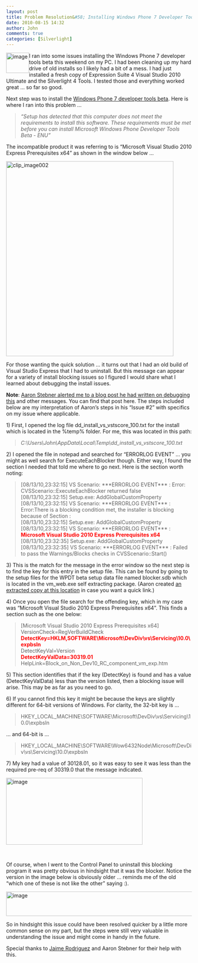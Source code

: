 ```yaml
---
layout: post
title: Problem Resolution&#58; Installing Windows Phone 7 Developer Tools Beta
date: 2010-08-15 14:32
author: John
comments: true
categories: [Silverlight]
---
```

<p><a href="http://images.johnpapa.net/wp-content/uploads/files/media/image/WindowsLiveWriter/InstallingWindowsPhone7Beta_97C4/image_8.png"><img style="border-right-width: 0px; margin: 0px 0px 10px; display: inline; border-top-width: 0px; border-bottom-width: 0px; border-left-width: 0px" title="image" border="0" alt="image" align="left" src="http://images.johnpapa.net/wp-content/uploads/files/media/image/WindowsLiveWriter/InstallingWindowsPhone7Beta_97C4/image_thumb_3.png" width="62" height="55" /></a>I ran into some issues installing the Windows Phone 7 developer tools beta this weekend on my PC. I had been cleaning up my hard drive of old installs so I likely had a bit of a mess. I had just installed a fresh copy of Expression Suite 4 Visual Studio 2010 Ultimate and the Silverlight 4 Tools. I tested those and everything worked great … so far so good.</p>  <p>Next step was to install the <a href="http://www.microsoft.com/downloads/details.aspx?FamilyID=c8496c2a-54d9-4b11-9491-a1bfaf32f2e3">Windows Phone 7 developer tools beta</a>. Here is where I ran into this problem … </p>  <blockquote>   <p><em>“Setup has detected that this computer does not meet the requirements to install this software. These requirements must be met before you can install Microsoft Windows Phone Developer Tools Beta - ENU” </em></p> </blockquote>  <p>The incompatible product it was referring to is “Microsoft Visual Studio 2010 Express Prerequisites x64” as shown in the window below …</p>  <p><img style="border-right-width: 0px; display: inline; border-top-width: 0px; border-bottom-width: 0px; border-left-width: 0px" title="clip_image002" border="0" alt="clip_image002" src="http://images.johnpapa.net/wp-content/uploads/files/media/image/WindowsLiveWriter/InstallingWindowsPhone7Beta_97C4/clip_image002_3.jpg" width="454" height="528" /></p>  <p>For those wanting the quick solution … it turns out that I had an old build of Visual Studio Express that I had to uninstall. But this message can appear for a variety of install blocking issues so I figured I would share what I learned about debugging the install issues. </p>  <p><strong>Note</strong>: <a href="http://blogs.msdn.com/b/astebner/archive/2010/07/12/10037442.aspx">Aaron Stebner alerted me to a blog post he had written on debugging this</a> and other messages. You can find that post here. The steps included below are my interpretation of Aaron’s steps in his “Issue #2” with specifics on my issue where applicable. </p>  <p>1) First, I opened the log file dd_install_vs_vstscore_100.txt for the install which is located in the %temp% folder. For me, this was located in this path:</p>  <blockquote>   <p><em>C:\Users\John\AppData\Local\Temp\dd_install_vs_vstscore_100.txt</em></p> </blockquote>  <p>2) I opened the file in notepad and searched for “ERRORLOG EVENT” … you might as well search for ExecuteEachBlocker though. Either way, I found the section I needed that told me where to go next. Here is the section worth noting:</p>  <blockquote>   <p>[08/13/10,23:32:15] VS Scenario: ***ERRORLOG EVENT*** : Error: CVSScenario::ExecuteEachBlocker returned false      <br />[08/13/10,23:32:15] Setup.exe: AddGlobalCustomProperty       <br />[08/13/10,23:32:15] VS Scenario: ***ERRORLOG EVENT*** : Error:There is a blocking condition met, the installer is blocking because of Section :       <br />[08/13/10,23:32:15] Setup.exe: AddGlobalCustomProperty       <br />[08/13/10,23:32:15] VS Scenario: ***ERRORLOG EVENT*** : <strong><font color="#ff0000">Microsoft Visual Studio 2010 Express Prerequisites x64</font></strong>       <br />[08/13/10,23:32:35] Setup.exe: AddGlobalCustomProperty       <br />[08/13/10,23:32:35] VS Scenario: ***ERRORLOG EVENT*** : Failed to pass the Warnings/Blocks checks in CVSScenario::Start()</p> </blockquote>  <p>3) This is the match for the message in the error window so the next step is to find the key for this entry in the setup file. This can be found by going to the setup files for the WPDT beta setup data file named blocker.sdb which is located in the vm_web.exe self extracting package. (Aaron created <a href="http://cid-27e6a35d1a492af7.office.live.com/self.aspx/Blog%5E_Tools/WPDT%5E_Beta%5E_Blocker.sdb">an extracted copy at this location</a> in case you want a quick link.)&#160; </p>  <p>4) Once you open the file search for the offending key, which in my case was “Microsoft Visual Studio 2010 Express Prerequisites x64”. This finds a section such as the one below:</p>  <blockquote>   <p>[Microsoft Visual Studio 2010 Express Prerequisites x64]      <br />VersionCheck=RegVerBuildCheck       <br /><strong><font color="#ff0000">DetectKey=HKLM,SOFTWARE\Microsoft\DevDiv\vs\Servicing\10.0\expbsln</font>         <br /></strong>DetectKeyVal=Version       <br /><strong><font color="#ff0000">DetectKeyValData=30319.01</font></strong>       <br />HelpLink=Block_on_Non_Dev10_RC_component_vm_exp.htm</p> </blockquote>  <p>5) This section identifies that if the key (DetectKey) is found and has a value (DetectKeyValData) less than the version listed, then a blocking issue will arise. This may be as far as you need to go.</p>  <p>6) If you cannot find this key it might be because the keys are slightly different for 64-bit versions of Windows. For clarity, the 32-bit key is …</p>  <blockquote>   <p>HKEY_LOCAL_MACHINE\SOFTWARE\Microsoft\DevDiv\vs\Servicing\10.0\expbsln</p> </blockquote>  <p>… and 64-bit is …</p>  <blockquote>   <p>HKEY_LOCAL_MACHINE\SOFTWARE\Wow6432Node\Microsoft\DevDiv\vs\Servicing\10.0\expbsln</p> </blockquote>  <p>7) My key had a value of 30128.01, so it was easy to see it was less than the required pre-req of 30319.0 that the message indicated.</p>  <p><a href="http://images.johnpapa.net/wp-content/uploads/files/media/image/WindowsLiveWriter/InstallingWindowsPhone7Beta_97C4/image_4.png"><img style="border-right-width: 0px; display: inline; border-top-width: 0px; border-bottom-width: 0px; border-left-width: 0px" title="image" border="0" alt="image" src="http://images.johnpapa.net/wp-content/uploads/files/media/image/WindowsLiveWriter/InstallingWindowsPhone7Beta_97C4/image_thumb_1.png" width="370" height="181" /></a> </p>  <p>&#160;</p>  <p>Of course, when I went to the Control Panel to uninstall this blocking program it was pretty obvious in hindsight that it was the blocker. Notice the version in the image below is obviously older … reminds me of the old “which one of these is not like the other” saying :). </p>  <p><a href="http://images.johnpapa.net/wp-content/uploads/files/media/image/WindowsLiveWriter/InstallingWindowsPhone7Beta_97C4/image_2.png"><img style="border-right-width: 0px; display: inline; border-top-width: 0px; border-bottom-width: 0px; border-left-width: 0px" title="image" border="0" alt="image" src="http://images.johnpapa.net/wp-content/uploads/files/media/image/WindowsLiveWriter/InstallingWindowsPhone7Beta_97C4/image_thumb.png" width="579" height="66" /></a></p>  <p>So in hindsight this issue could have been resolved quicker by a little more common sense on my part, but the steps were still very valuable in understanding the issue and might come in handy in the future.</p>  <p>Special thanks to <a href="http://blogs.msdn.com/b/jaimer/">Jaime Rodriguez</a> and Aaron Stebner for their help with this.</p>

